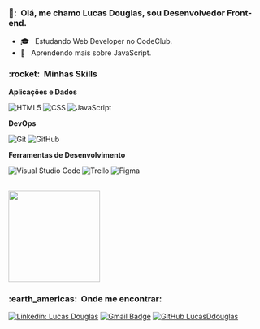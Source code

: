 
<h3> 👦: &nbsp;Olá, me chamo Lucas Douglas, sou Desenvolvedor Front-end. </h3>

- 🎓 &nbsp; Estudando Web Developer no CodeClub.
- 🌱 &nbsp; Aprendendo mais sobre JavaScript.

<h3> :rocket: &nbsp;Minhas Skills </h3>

**Aplicações e Dados**

 
  ![HTML5](https://img.shields.io/badge/-HTML5-333333?style=flat&logo=HTML5)
  ![CSS](https://img.shields.io/badge/-CSS-333333?style=flat&logo=CSS3&logoColor=1572B6)
  ![JavaScript](https://img.shields.io/badge/-JavaScript-333333?style=flat&logo=javascript)
 
 

**DevOps**

  ![Git](https://img.shields.io/badge/-Git-333333?style=flat&logo=git)
  ![GitHub](https://img.shields.io/badge/-GitHub-333333?style=flat&logo=github)
 

**Ferramentas de Desenvolvimento**

  ![Visual Studio Code](https://img.shields.io/badge/-Visual%20Studio%20Code-333333?style=flat&logo=visual-studio-code&logoColor=007ACC)
  ![Trello](https://img.shields.io/badge/-Trello-333333?style=flat&logo=trello&logoColor=007ACC)
  ![Figma](https://img.shields.io/badge/-Figma-333333?style=flat&logo=figma&logoColor=007ACC)
 

<br/>

<a href="https://github.com/LucasDdouglas">
  <img height="180em" src="https://github-readme-stats.vercel.app/api?username=LucasDdouglas&theme=dracula&show_icons=true" />
</a>

<br/>

<h3> :earth_americas: &nbsp;Onde me encontrar: </h3> 

[![Linkedin: Lucas Douglas](https://img.shields.io/badge/-LucasDouglas-blue?style=flat-square&logo=Linkedin&logoColor=white&link=https://www.linkedin.com/in/lucas-douglas-geraldo-5b4711218/)](https://www.linkedin.com/in/lucas-douglas-geraldo-5b4711218/)
[![Gmail Badge](https://img.shields.io/badge/-lucasddouglas99@email.com-006bed?style=flat-square&logo=Gmail&logoColor=white&link=mailto:lucasddouglas99@gmail.com)](mailto:lucasddouglas99@gmail.com)
[![GitHub LucasDdouglas]( https://img.shields.io/github/followers/LucasDouglas?label=follow&style=social)](https://github.com/LucasDdouglas)
